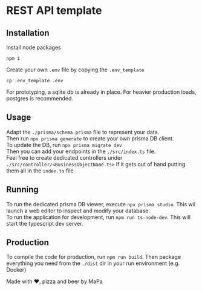 # REST API template

## Installation
Install node packages
```
npm i
```

Create your own `.env` file by copying the `.env_template`
```
cp .env_template .env 
```
For prototyping, a sqlite db is already in place. For heavier production loads, postgres is recommended.  

## Usage
Adapt the `./prisma/schema.prisma` file to represent your data.  
Then run `npx prisma generate` to create your own prisma DB client.  
To update the DB, run `npx prisma migrate dev`  
Then you can add your endpoints in the `./src/index.ts` file.  
Feel free to create dedicated controllers under `./src/controller/<BusinessObjectName.ts>` if it gets out of hand putting them all in the `index.ts` file  

## Running
To run the dedicated prisma DB viewer, execute `npx prisma studio`. This wil launch a web editor to inspect and modify your database.  
To run the application for development, run `npm run ts-node-dev`. This will start the typescript dev server.

## Production
To compile the code for production, run `npm run build`. Then package everything you need from the `./dist` dir in your run environment (e.g. Docker)
  
  
  
Made with &#9829;, pizza and beer by MaPa 
